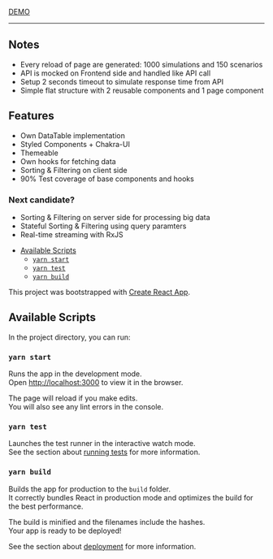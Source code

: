 [DEMO](https://5f5cdbc81fc05d27e1032dc4--condescending-pike-623557.netlify.app/)

---

## Notes

- Every reload of page are generated: 1000 simulations and 150 scenarios
- API is mocked on Frontend side and handled like API call
- Setup 2 seconds timeout to simulate response time from API
- Simple flat structure with 2 reusable components and 1 page component

## Features

- Own DataTable implementation
- Styled Components + Chakra-UI
- Themeable
- Own hooks for fetching data
- Sorting & Filtering on client side
- 90% Test coverage of base components and hooks

### Next candidate?

- Sorting & Filtering on server side for processing big data
- Stateful Sorting & Filtering using query paramters
- Real-time streaming with RxJS

<!-- START doctoc generated TOC please keep comment here to allow auto update -->
<!-- DON'T EDIT THIS SECTION, INSTEAD RE-RUN doctoc TO UPDATE -->


- [Available Scripts](#available-scripts)
  - [`yarn start`](#yarn-start)
  - [`yarn test`](#yarn-test)
  - [`yarn build`](#yarn-build)

<!-- END doctoc generated TOC please keep comment here to allow auto update -->

This project was bootstrapped with [Create React App](https://github.com/facebook/create-react-app).

## Available Scripts

In the project directory, you can run:

### `yarn start`

Runs the app in the development mode.<br />
Open [http://localhost:3000](http://localhost:3000) to view it in the browser.

The page will reload if you make edits.<br />
You will also see any lint errors in the console.

### `yarn test`

Launches the test runner in the interactive watch mode.<br />
See the section about [running tests](https://facebook.github.io/create-react-app/docs/running-tests) for more information.

### `yarn build`

Builds the app for production to the `build` folder.<br />
It correctly bundles React in production mode and optimizes the build for the best performance.

The build is minified and the filenames include the hashes.<br />
Your app is ready to be deployed!

See the section about [deployment](https://facebook.github.io/create-react-app/docs/deployment) for more information.
